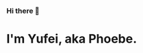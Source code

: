 ### Hi there 👋
# I'm Yufei, aka Phoebe.
<!--
**Phoebezuo/Phoebezuo** is a ✨ _special_ ✨ repository because its `README.md` (this file) appears on your GitHub profile.

- 🔭 I’m currently studying at University of Sydney
- 🌱 I’m currently learning Mathesmatics and Computer Science
- 📫 How to reach me: [@Yufei](linkedin.com/in/yufei-zuo-664635117) on Linkedin
-->

<!--START_SECTION:waka-->
<!--END_SECTION:waka-->
